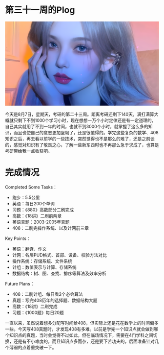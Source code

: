 # 第三十一周的Plog

![](./Source/31/preface.png)

​		今天是8月7日，星期天，考研的第二十三周。距离考研还剩下140天，满打满算大概就只剩下不到1000个学习小时，现在想想一万个小时定律还是有一定道理的，自己其实就用了不到一年的时间，也就不到3000个小时，就掌握了这么多的知识，而且也使自己的意志更加坚韧了，还是很值得的。学完这些复杂的数学、408知识之后，再去看以前学的一些技术，突然觉得也不是那么的难了，还是之前谈的，感觉对知识有了敬畏之心，了解一些新东西时也不再那么急于求成了，也算是考研带给我一点收获吧。



# 完成情况

Completed Some Tasks：

- 跑步：5.5公里
- 英语：每日200个单词
- 习题：《880》高数部分二刷完成
- 高数：《18讲》二刷前两章
- 英语真题：2003-2005年真题
- 408：二刷完操作系统、以及计网前三章

Key Points：

- 英语：翻译、作文
- 计网：各层PUD格式、首部、设备、校验方法对比
- 操作系统：存储系统、文件系统
- 计组：数值表示与计算、存储系统
- 数据结构：树、图、查找、排序等算法及效率分析

Future Plans：

- 408：二刷计组、每日看2个必会算法
- 真题：写完408历年的选择题、数据结构大题
- 高数：《18讲》二刷完成
- 习题：《1000题》每日20题

​		一直以来，虽然说着想多分配写时间给408，但实际上还是花在数学上的时间偏多一些。今天写408真题时，才发现408有多难。以前是学完一个知识点就会做到哪个知识点的真题，当时会觉得不过如此，但在临场情况下，需要在4门学科之间切换，还是有不小难度的，而且知识点多而杂，还是要下苦功夫的，后面准备针对几个薄弱的点着重突破一下。

